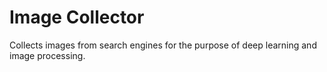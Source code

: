 # Image Collector
Collects images from search engines for the purpose of deep learning and image processing.
